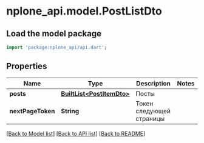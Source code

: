 # nplone_api.model.PostListDto

## Load the model package
```dart
import 'package:nplone_api/api.dart';
```

## Properties
Name | Type | Description | Notes
------------ | ------------- | ------------- | -------------
**posts** | [**BuiltList&lt;PostItemDto&gt;**](PostItemDto.md) | Посты | 
**nextPageToken** | **String** | Токен следующей страницы | 

[[Back to Model list]](../README.md#documentation-for-models) [[Back to API list]](../README.md#documentation-for-api-endpoints) [[Back to README]](../README.md)


